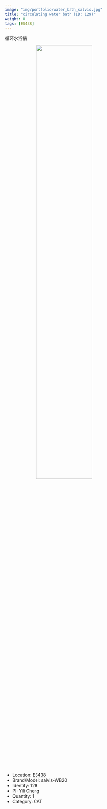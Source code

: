 ```yaml
---
image: "img/portfolio/water_bath_salvis.jpg"
title: "circulating water bath (ID: 129)"
weight: 0
tags: [ES438]
---
```


循环水浴锅

<!--more-->

<img src="../../img/portfolio/water_bath_salvis.jpg" width="60%" style="display: block; margin: auto;">

- Location: [ES438](../../tags/es438)
- Brand/Model: salvis-WB20
- Identity: 129
- PI: Yili Cheng
- Quantity: 1
- Category: CAT






